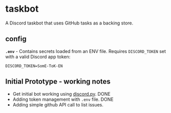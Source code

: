 # taskbot
A Discord taskbot that uses GitHub tasks as a backing store.

## config

**`.env`** - Contains secrets loaded from an ENV file. Requires `DISCORD_TOKEN` set with a valid Discord app token:

    DISCORD_TOKEN=SomE-ToK-EN


## Initial Prototype - working notes

* Get initial bot working using [discord.py](https://discordpy.readthedocs.io/). DONE
* Adding token management with `.env` file. DONE
* Adding simple github API call to list issues.

